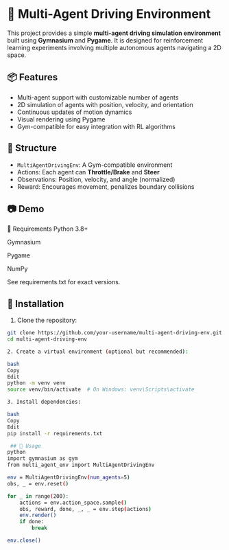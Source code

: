 # 🚗 Multi-Agent Driving Environment

This project provides a simple **multi-agent driving simulation environment** built using **Gymnasium** and **Pygame**. It is designed for reinforcement learning experiments involving multiple autonomous agents navigating a 2D space.

## 📦 Features

- Multi-agent support with customizable number of agents
- 2D simulation of agents with position, velocity, and orientation
- Continuous updates of motion dynamics
- Visual rendering using Pygame
- Gym-compatible for easy integration with RL algorithms

## 📁 Structure

- `MultiAgentDrivingEnv`: A Gym-compatible environment
- Actions: Each agent can **Throttle/Brake** and **Steer**
- Observations: Position, velocity, and angle (normalized)
- Reward: Encourages movement, penalizes boundary collisions

## 📷 Demo

🧾 Requirements
Python 3.8+

Gymnasium

Pygame

NumPy

See requirements.txt for exact versions.

## 🚀 Installation

1. Clone the repository:

```bash
git clone https://github.com/your-username/multi-agent-driving-env.git
cd multi-agent-driving-env

2. Create a virtual environment (optional but recommended):

bash
Copy
Edit
python -m venv venv
source venv/bin/activate  # On Windows: venv\Scripts\activate

3. Install dependencies:

bash
Copy
Edit
pip install -r requirements.txt

 ## 🧠 Usage
python
import gymnasium as gym
from multi_agent_env import MultiAgentDrivingEnv

env = MultiAgentDrivingEnv(num_agents=5)
obs, _ = env.reset()

for _ in range(200):
    actions = env.action_space.sample()
    obs, reward, done, _, _ = env.step(actions)
    env.render()
    if done:
        break

env.close()
